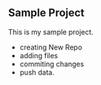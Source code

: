 ## Sample Project
This is my sample project.
- creating New Repo
- adding files
- commiting changes
- push data.
